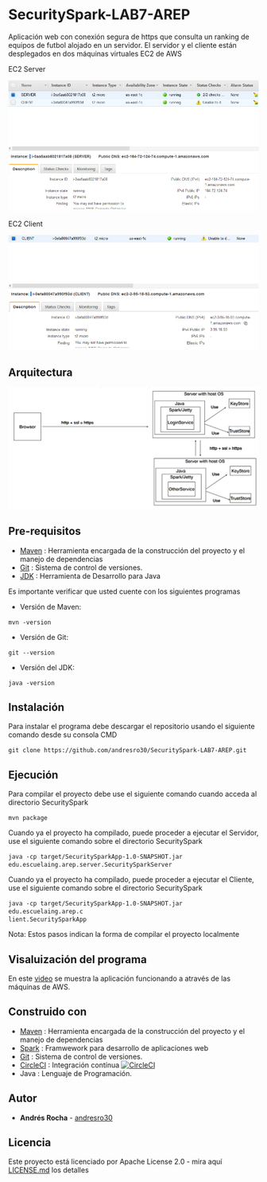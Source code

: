 # SecuritySpark-LAB7-AREP
Aplicación web con conexión segura de https que consulta un ranking de equipos de futbol alojado en un servidor. El servidor y el cliente están desplegados en dos máquinas virtuales EC2 de AWS

EC2 Server

![](https://github.com/andresro30/SecuritySpark-LAB7-AREP/blob/master/resources/img/server-lab7.PNG)

EC2 Client

![](https://github.com/andresro30/SecuritySpark-LAB7-AREP/blob/master/resources/img/cliente-lab7.PNG)

## Arquitectura
![](https://github.com/andresro30/SecuritySpark-LAB7-AREP/blob/master/resources/img/arquitectura.png)

## Pre-requisitos
* [Maven](https://maven.apache.org/) : Herramienta encargada de la construcción del proyecto y el manejo de dependencias
* [Git](https://git-scm.com/) : Sistema de control de versiones.
* [JDK](https://www.oracle.com/technetwork/es/java/javase/downloads/index.html) : Herramienta de Desarrollo para Java 

Es importante verificar que usted cuente con los siguientes programas 
* Versión de Maven:
```
mvn -version
```
* Versión de Git:
```
git --version
```
* Versión del JDK:
```
java -version
```

## Instalación
Para instalar el programa debe descargar el repositorio usando el siguiente comando desde su consola CMD
```
git clone https://github.com/andresro30/SecuritySpark-LAB7-AREP.git
```
## Ejecución
Para compilar el proyecto debe use el siguiente comando cuando acceda al directorio SecuritySpark
```
mvn package
```
Cuando ya el proyecto ha compilado, puede proceder a ejecutar el Servidor, use el siguiente comando sobre el directorio SecuritySpark
```
java -cp target/SecuritySparkApp-1.0-SNAPSHOT.jar edu.escuelaing.arep.server.SecuritySparkServer
```
Cuando ya el proyecto ha compilado, puede proceder a ejecutar el Cliente, use el siguiente comando sobre el directorio SecuritySpark
```
java -cp target/SecuritySparkApp-1.0-SNAPSHOT.jar edu.escuelaing.arep.c
lient.SecuritySparkApp
```

Nota: Estos pasos indican la forma de compilar el proyecto localmente

## Visaluización del programa
En este [video](https://youtu.be/GAX_WP6b8dU) se muestra la aplicación funcionando a através de las máquinas de AWS.

## Construido con
* [Maven](https://maven.apache.org/) : Herramienta encargada de la construcción del proyecto y el manejo de dependencias
* [Spark](https://spark.apache.org/docs/0.9.1/java-programming-guide.html) : Framwework para desarrollo de aplicaciones web
* [Git](https://git-scm.com/) : Sistema de control de versiones.
* [CircleCI](https://circleci.com/) : Integración contínua [![CircleCI](https://circleci.com/gh/circleci/circleci-docs.svg?style=svg)](https://app.circleci.com/pipelines/github/andresro30/SparkWebCalculadora-Lab2AREP)
* Java : Lenguaje de Programación.
## Autor
* **Andrés Rocha** - [andresro30](https://github.com/andresro30)

## Licencia 
Este proyecto está licenciado por Apache License 2.0 - mira aquí [LICENSE.md](LICENSE.txt) los detalles
